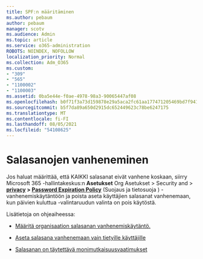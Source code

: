 ```yaml
---
title: SPF:n määritäminen
ms.author: pebaum
author: pebaum
manager: scotv
ms.audience: Admin
ms.topic: article
ms.service: o365-administration
ROBOTS: NOINDEX, NOFOLLOW
localization_priority: Normal
ms.collection: Adm_O365
ms.custom:
- "309"
- "565"
- "1100002"
- "1100003"
ms.assetid: 0ba5e44e-f0ae-4978-98a3-90065447af08
ms.openlocfilehash: b0f71f3a73d159878e29a5aca2fc61aa177471205469bd7f941daf2a67bdcb68
ms.sourcegitcommit: b5f7da89a650d2915dc652449623c78be6247175
ms.translationtype: MT
ms.contentlocale: fi-FI
ms.lasthandoff: 08/05/2021
ms.locfileid: "54108625"
---
```

# <a name="set-passwords-to-never-expire"></a>Salasanojen vanheneminen

Jos haluat määrittää, että KAIKKI salasanat eivät vanhene koskaan, siirry Microsoft 365 -hallintakeskus:n **Asetukset** Org Asetukset > Security and  >  **[privacy](https://portal.office.com/adminportal/home#/settings/security)  >  [Password Expiration Policy](https://portal.microsoft.com/Adminportal/Home#/Settings/SecurityPrivacy/:/Settings/L1/PasswordPolicy)** (Suojaus ja tietosuoja ) -vanhenemiskäytäntöön ja poista aseta käyttäjien salasanat vanhenemaan, kun päivien kuluttua -valintaruudun valinta on pois käytöstä.
  
Lisätietoja on ohjeaiheessa:

- [Määritä organisaation salasanan vanhenemiskäytäntö.](https://docs.microsoft.com/microsoft-365/admin/manage/set-password-expiration-policy)
  
- [Aseta salasana vanhenemaan vain tietyille käyttäjille](https://docs.microsoft.com/microsoft-365/admin/add-users/set-password-to-never-expire)

- [Salasanan on täytettävä monimutkaisuusvaatimukset](https://docs.microsoft.com/windows/security/threat-protection/security-policy-settings/password-must-meet-complexity-requirements)
  